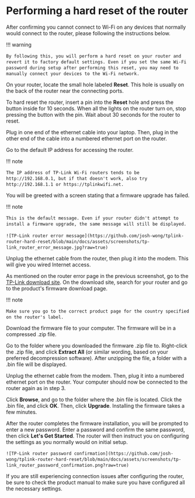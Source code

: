 # Performing a hard reset of the router

After confirming you cannot connect to Wi-Fi on any devices that normally would connect to the router, please following the instructions below.

!!! warning
    
    By following this, you will perform a hard reset on your router and revert it to factory default settings. Even if you set the same Wi-Fi password during setup after performing this reset, you may need to manually connect your devices to the Wi-Fi network.

On your router, locate the small hole labeled **Reset**. This hole is usually on the back of the router near the connecting ports.

To hard reset the router, insert a pin into the **Reset** hole and press the button inside for 10 seconds. When all the lights on the router turn on, stop pressing the button with the pin. Wait about 30 seconds for the router to reset.

Plug in one end of the ethernet cable into your laptop. Then, plug in the other end of the cable into a numbered ethernet port on the router.

Go to the default IP address for accessing the router. 

!!! note
    
    The IP address of TP-Link Wi-Fi routers tends to be http://192.168.0.1, but if that doesn't work, also try http://192.168.1.1 or https://tplinkwifi.net.

You will be greeted with a screen stating that a firmware upgrade has failed.

!!! note
    
    This is the default message. Even if your router didn't attempt to install a firmware upgrade, the same message will still be displayed.

    ![TP-Link router error message](https://github.com/josh-wong/tplink-router-hard-reset/blob/main/docs/assets/screenshots/tp-link_router_error_message.jpg?raw=true)

Unplug the ethernet cable from the router, then plug it into the modem. This will give you wired Internet access.

As mentioned on the router error page in the previous screenshot, go to the [TP-Link download site](https://www.tp-link.com/us/support/download/). On the download site, search for your router and go to the product's firmware download page.

!!! note
    
    Make sure you go to the correct product page for the country specified on the router's label.

Download the firmware file to your computer. The firmware will be in a compressed .zip file.

Go to the folder where you downloaded the firmware .zip file to. Right-click the .zip file, and click **Extract All** (or similar wording, based on your preferred decompression software). After unzipping the file, a folder with a .bin file will be displayed.

Unplug the ethernet cable from the modem. Then, plug it into a numbered ethernet port on the router. Your computer should now be connected to the router again as in step 3.

Click **Browse**, and go to the folder where the .bin file is located. Click the .bin file, and click **OK**. Then, click **Upgrade**. Installing the firmware takes a few minutes. 

After the router completes the firmware installation, you will be prompted to enter a new password. Enter a password and confirm the same password, then click **Let's Get Started**. The router will then instruct you on configuring the settings as you normally would on initial setup.

    ![TP-Link router password confirmation](https://github.com/josh-wong/tplink-router-hard-reset/blob/main/docs/assets/screenshots/tp-link_router_password_confirmation.png?raw=true)

If you are still experiencing connection issues after configuring the router, be sure to check the product manual to make sure you have configured all the necessary settings.
